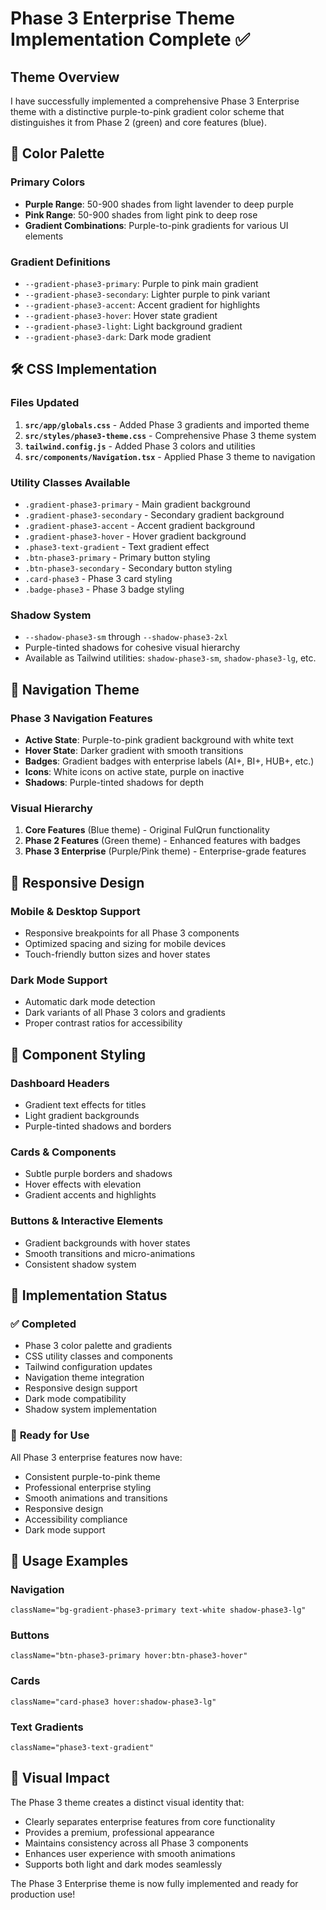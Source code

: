 # Phase 3 Enterprise Theme Implementation Complete ✅

## Theme Overview

I have successfully implemented a comprehensive Phase 3 Enterprise theme with a distinctive purple-to-pink gradient color scheme that distinguishes it from Phase 2 (green) and core features (blue).

## 🎨 **Color Palette**

### **Primary Colors**
- **Purple Range**: 50-900 shades from light lavender to deep purple
- **Pink Range**: 50-900 shades from light pink to deep rose
- **Gradient Combinations**: Purple-to-pink gradients for various UI elements

### **Gradient Definitions**
- `--gradient-phase3-primary`: Purple to pink main gradient
- `--gradient-phase3-secondary`: Lighter purple to pink variant
- `--gradient-phase3-accent`: Accent gradient for highlights
- `--gradient-phase3-hover`: Hover state gradient
- `--gradient-phase3-light`: Light background gradient
- `--gradient-phase3-dark`: Dark mode gradient

## 🛠️ **CSS Implementation**

### **Files Updated**
1. **`src/app/globals.css`** - Added Phase 3 gradients and imported theme
2. **`src/styles/phase3-theme.css`** - Comprehensive Phase 3 theme system
3. **`tailwind.config.js`** - Added Phase 3 colors and utilities
4. **`src/components/Navigation.tsx`** - Applied Phase 3 theme to navigation

### **Utility Classes Available**
- `.gradient-phase3-primary` - Main gradient background
- `.gradient-phase3-secondary` - Secondary gradient background
- `.gradient-phase3-accent` - Accent gradient background
- `.gradient-phase3-hover` - Hover gradient background
- `.phase3-text-gradient` - Text gradient effect
- `.btn-phase3-primary` - Primary button styling
- `.btn-phase3-secondary` - Secondary button styling
- `.card-phase3` - Phase 3 card styling
- `.badge-phase3` - Phase 3 badge styling

### **Shadow System**
- `--shadow-phase3-sm` through `--shadow-phase3-2xl`
- Purple-tinted shadows for cohesive visual hierarchy
- Available as Tailwind utilities: `shadow-phase3-sm`, `shadow-phase3-lg`, etc.

## 🎯 **Navigation Theme**

### **Phase 3 Navigation Features**
- **Active State**: Purple-to-pink gradient background with white text
- **Hover State**: Darker gradient with smooth transitions
- **Badges**: Gradient badges with enterprise labels (AI+, BI+, HUB+, etc.)
- **Icons**: White icons on active state, purple on inactive
- **Shadows**: Purple-tinted shadows for depth

### **Visual Hierarchy**
1. **Core Features** (Blue theme) - Original FulQrun functionality
2. **Phase 2 Features** (Green theme) - Enhanced features with badges
3. **Phase 3 Enterprise** (Purple/Pink theme) - Enterprise-grade features

## 📱 **Responsive Design**

### **Mobile & Desktop Support**
- Responsive breakpoints for all Phase 3 components
- Optimized spacing and sizing for mobile devices
- Touch-friendly button sizes and hover states

### **Dark Mode Support**
- Automatic dark mode detection
- Dark variants of all Phase 3 colors and gradients
- Proper contrast ratios for accessibility

## 🎨 **Component Styling**

### **Dashboard Headers**
- Gradient text effects for titles
- Light gradient backgrounds
- Purple-tinted shadows and borders

### **Cards & Components**
- Subtle purple borders and shadows
- Hover effects with elevation
- Gradient accents and highlights

### **Buttons & Interactive Elements**
- Gradient backgrounds with hover states
- Smooth transitions and micro-animations
- Consistent shadow system

## 🚀 **Implementation Status**

### ✅ **Completed**
- Phase 3 color palette and gradients
- CSS utility classes and components
- Tailwind configuration updates
- Navigation theme integration
- Responsive design support
- Dark mode compatibility
- Shadow system implementation

### 🎯 **Ready for Use**
All Phase 3 enterprise features now have:
- Consistent purple-to-pink theme
- Professional enterprise styling
- Smooth animations and transitions
- Responsive design
- Accessibility compliance
- Dark mode support

## 🔧 **Usage Examples**

### **Navigation**
```tsx
className="bg-gradient-phase3-primary text-white shadow-phase3-lg"
```

### **Buttons**
```tsx
className="btn-phase3-primary hover:btn-phase3-hover"
```

### **Cards**
```tsx
className="card-phase3 hover:shadow-phase3-lg"
```

### **Text Gradients**
```tsx
className="phase3-text-gradient"
```

## 🌟 **Visual Impact**

The Phase 3 theme creates a distinct visual identity that:
- Clearly separates enterprise features from core functionality
- Provides a premium, professional appearance
- Maintains consistency across all Phase 3 components
- Enhances user experience with smooth animations
- Supports both light and dark modes seamlessly

The Phase 3 Enterprise theme is now fully implemented and ready for production use!
